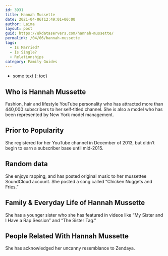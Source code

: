 ```yaml
---
id: 3931
title: Hannah Mussette
date: 2021-04-06T12:49:01+00:00
author: Laima
layout: post
guid: https://ukdataservers.com/hannah-mussette/
permalink: /04/06/hannah-mussette
tags:
  - Is Married?
  - Is Single?
  - Relationships
category: Family Guides
---
```


* some text
{: toc}


## Who is Hannah Mussette
                  
                  
                  
Fashion, hair and lifestyle YouTube personality who has attracted more than 440,000 subscribers to her self-titled channel. She is also a model who has been represented by New York model management.
                  
              
            
              
            
                
                
                
## Prior to Popularity
                  
                  
                  
She registered for her YouTube channel in December of 2013, but didn&#8217;t begin to earn a subscriber base until mid-2015.
                  
              
            
              
            
                
                
                
## Random data
                  
                  
                  
She enjoys rapping, and has posted original music to her mussettee SoundCloud account. She posted a song called &#8220;Chicken Nuggets and Fries.&#8221;
                  
              
            
              
            
                
                
                
## Family & Everyday Life of Hannah Mussette
                  
                  
                  
She has a younger sister who she has featured in videos like &#8220;My Sister and I Have a Rap Session&#8221; and &#8220;The Sister Tag.&#8221;
                  
              
            
              
            
                
                
                
## People Related With Hannah Mussette
                  
                  
                  
She has acknowledged her uncanny resemblance to Zendaya.
                  
              
            
              
            
                
              
            
              
              
            
            
              
            
          
          
          